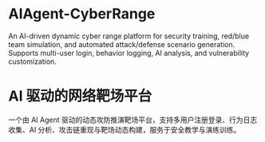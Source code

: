 # AIAgent-CyberRange
An AI-driven dynamic cyber range platform for security training, red/blue team simulation, and automated attack/defense scenario generation. Supports multi-user login, behavior logging, AI analysis, and vulnerability customization.
# AI 驱动的网络靶场平台
一个由 AI Agent 驱动的动态攻防推演靶场平台，支持多用户注册登录、行为日志收集、AI 分析、攻击链重现与靶场动态构建，服务于安全教学与演练训练。
